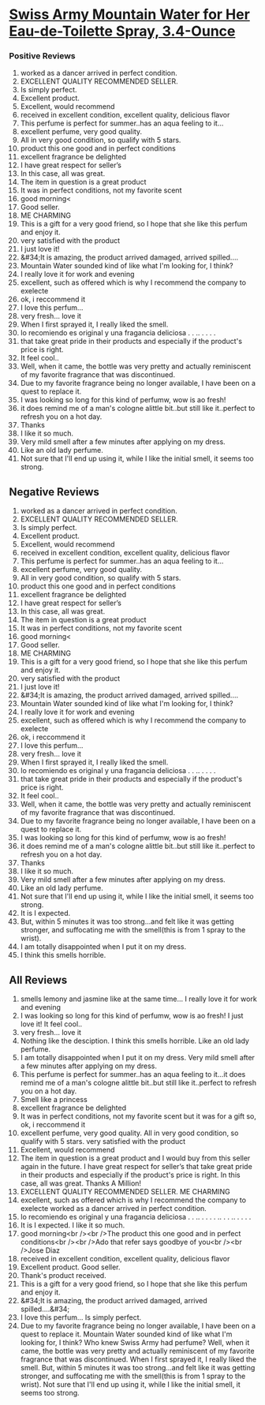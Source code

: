 # [Swiss Army Mountain Water for Her Eau-de-Toilette Spray, 3.4-Ounce](https://products.checkmycream.com/products/Swiss-Army-Mountain-Water-for-Her-Eau-de-Toilette-Spray-3.4-Ounce.html)

### Positive Reviews

<ol>
      <li>worked as a dancer arrived in perfect condition.</li>
      <li>EXCELLENT QUALITY RECOMMENDED SELLER.</li>
      <li>Is simply perfect.</li>
      <li>Excellent product.</li>
      <li>Excellent, would recommend</li>
      <li>received in excellent condition, excellent quality, delicious flavor</li>
      <li>This perfume is perfect for summer..has an aqua feeling to it...</li>
      <li>excellent perfume, very good quality.</li>
      <li>All in very good condition, so qualify with 5 stars.</li>
      <li>product this one good and in perfect conditions</li>
      <li>excellent fragrance be delighted</li>
      <li>I have great respect for seller’s</li>
      <li>In this case, all was great.  </li>
      <li>The item in question is a great product</li>
      <li>It was in perfect conditions, not my favorite scent</li>
      <li>good morning&lt;</li>
      <li>Good seller.</li>
      <li>ME CHARMING</li>
      <li>This is a gift for a very good friend, so I hope that she like this perfum and enjoy it.</li>
      <li>very satisfied with the product</li>
      <li>I just love it!</li>
      <li>&amp;#34;It is amazing, the product arrived damaged, arrived spilled....</li>
      <li>Mountain Water sounded kind of like what I&#x27;m looking for, I think?</li>
      <li>I really love it for work and evening</li>
      <li>excellent, such as offered which is why I recommend the company to exelecte</li>
      <li>ok, i reccommend it</li>
      <li>I love this perfum...</li>
      <li>very fresh... love it</li>
      <li>When I first sprayed it, I really liked the smell.</li>
      <li>lo recomiendo es original y una fragancia deliciosa . . .. . . . .</li>
      <li>that take great pride in their products and especially if the product&#x27;s price is right.  </li>
      <li>It feel cool..</li>
      <li>Well, when it came, the bottle was very pretty and actually reminiscent of my favorite fragrance that was discontinued.</li>
      <li>Due to my favorite fragrance being no longer available, I have been on a quest to replace it.</li>
      <li>I was looking so long for this kind of perfumw, wow is ao fresh!</li>
      <li>it does remind me of a man&#x27;s cologne alittle bit..but still like it..perfect to refresh you on a hot day.</li>
      <li>Thanks</li>
      <li>I like it so much.</li>
      <li>Very mild smell after a few minutes after applying on my dress.</li>
      <li>Like an old lady perfume.</li>
      <li>Not sure that I&#x27;ll end up using it, while I like the initial smell, it seems too strong.</li>
</ol>


<h2>Negative Reviews</h2>
<ol>
<li> worked as a dancer arrived in perfect condition.</li>
<li> EXCELLENT QUALITY RECOMMENDED SELLER.</li>
<li> Is simply perfect.</li>
<li> Excellent product.</li>
<li> Excellent, would recommend</li>
<li> received in excellent condition, excellent quality, delicious flavor</li>
<li> This perfume is perfect for summer..has an aqua feeling to it...</li>
<li> excellent perfume, very good quality.</li>
<li> All in very good condition, so qualify with 5 stars.</li>
<li> product this one good and in perfect conditions</li>
<li> excellent fragrance be delighted</li>
<li> I have great respect for seller’s</li>
<li> In this case, all was great.  </li>
<li> The item in question is a great product</li>
<li> It was in perfect conditions, not my favorite scent</li>
<li> good morning&lt;</li>
<li> Good seller.</li>
<li> ME CHARMING</li>
<li> This is a gift for a very good friend, so I hope that she like this perfum and enjoy it.</li>
<li> very satisfied with the product</li>
<li> I just love it!</li>
<li> &amp;#34;It is amazing, the product arrived damaged, arrived spilled....</li>
<li> Mountain Water sounded kind of like what I&#x27;m looking for, I think?</li>
<li> I really love it for work and evening</li>
<li> excellent, such as offered which is why I recommend the company to exelecte</li>
<li> ok, i reccommend it</li>
<li> I love this perfum...</li>
<li> very fresh... love it</li>
<li> When I first sprayed it, I really liked the smell.</li>
<li> lo recomiendo es original y una fragancia deliciosa . . .. . . . .</li>
<li> that take great pride in their products and especially if the product&#x27;s price is right.  </li>
<li> It feel cool..</li>
<li> Well, when it came, the bottle was very pretty and actually reminiscent of my favorite fragrance that was discontinued.</li>
<li> Due to my favorite fragrance being no longer available, I have been on a quest to replace it.</li>
<li> I was looking so long for this kind of perfumw, wow is ao fresh!</li>
<li> it does remind me of a man&#x27;s cologne alittle bit..but still like it..perfect to refresh you on a hot day.</li>
<li> Thanks</li>
<li> I like it so much.</li>
<li> Very mild smell after a few minutes after applying on my dress.</li>
<li> Like an old lady perfume.</li>
<li> Not sure that I&#x27;ll end up using it, while I like the initial smell, it seems too strong.</li>
<li> It is I expected.</li>
<li> But, within 5 minutes it was too strong...and felt like it was getting stronger, and suffocating me with the smell(this is from 1 spray to the wrist).</li>
<li> I am totally disappointed when I put it on my dress.</li>
<li> I think this smells horrible.  </li>
</ol>

<h2>All Reviews</h2>

<ol>
    <li> smells lemony and jasmine like at the same time... I really love it for work and evening</li>
    <li> I was looking so long for this kind of perfumw, wow is ao fresh! I just love it! It feel cool..</li>
    <li> very fresh... love it</li>
    <li> Nothing like the desciption.  I think this smells horrible.  Like an old lady perfume.</li>
    <li> I am totally disappointed when I put it on my dress. Very mild smell after a few minutes after applying on my dress.</li>
    <li> This perfume is perfect for summer..has an aqua feeling to it...it does remind me of a man&#x27;s cologne alittle bit..but still like it..perfect to refresh you on a hot day.</li>
    <li> Smell like a princess</li>
    <li> excellent fragrance be delighted</li>
    <li> It was in perfect conditions, not my favorite scent but it was for a gift so, ok, i reccommend it</li>
    <li> excellent perfume, very good quality. All in very good condition, so qualify with 5 stars. very satisfied with the product</li>
    <li> Excellent, would recommend</li>
    <li> The item in question is a great product and I would buy from this seller again in the future.  I have great respect for seller’s that take great pride in their products and especially if the product&#x27;s price is right.  In this case, all was great.  Thanks A Million!</li>
    <li> EXCELLENT QUALITY RECOMMENDED SELLER. ME CHARMING</li>
    <li> excellent, such as offered which is why I recommend the company to exelecte worked as a dancer arrived in perfect condition.</li>
    <li> lo recomiendo es original y una fragancia deliciosa . . .. . . . . .. . . .. . . . .</li>
    <li> It is I expected. I like it so much.</li>
    <li> good morning&lt;br /&gt;&lt;br /&gt;The product this one good and in perfect conditions&lt;br /&gt;&lt;br /&gt;Ado that refer says goodbye of you&lt;br /&gt;&lt;br /&gt;Jose Diaz</li>
    <li> received in excellent condition, excellent quality, delicious flavor</li>
    <li> Excellent product. Good seller.</li>
    <li> Thank&#x27;s product received.</li>
    <li> This is a gift for a very good friend, so I hope that she like this perfum and enjoy it.</li>
    <li> &amp;#34;It is amazing, the product arrived damaged, arrived spilled....&amp;#34;</li>
    <li> I love this perfum... Is simply perfect.</li>
    <li> Due to my favorite fragrance being no longer available, I have been on a quest to replace it. Mountain Water sounded kind of like what I&#x27;m looking for, I think? Who knew Swiss Army had perfume? Well, when it came, the bottle was very pretty and actually reminiscent of my favorite fragrance that was discontinued. When I first sprayed it, I really liked the smell. But, within 5 minutes it was too strong...and felt like it was getting stronger, and suffocating me with the smell(this is from 1 spray to the wrist). Not sure that I&#x27;ll end up using it, while I like the initial smell, it seems too strong.</li>
</ol>




